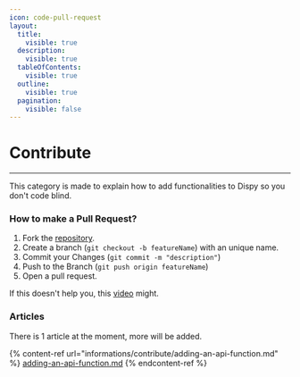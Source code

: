 ```yaml
---
icon: code-pull-request
layout:
  title:
    visible: true
  description:
    visible: true
  tableOfContents:
    visible: true
  outline:
    visible: true
  pagination:
    visible: false
---
```


# Contribute

***

This category is made to explain how to add functionalities to Dispy so you don't code blind.

### How to make a Pull Request?

1. Fork the [repository](https://github.com/Dispy-inc/Dispy).
2. Create a branch (`git checkout -b featureName`) with an unique name.
3. Commit your Changes (`git commit -m "description"`)
4. Push to the Branch (`git push origin featureName`)
5. Open a pull request.

If this doesn't help you, this [video](https://www.youtube.com/watch?v=8A4TsoXJOs8) might.

### Articles

There is 1 article at the moment, more will be added.

{% content-ref url="informations/contribute/adding-an-api-function.md" %}
[adding-an-api-function.md](informations/contribute/adding-an-api-function.md)
{% endcontent-ref %}
